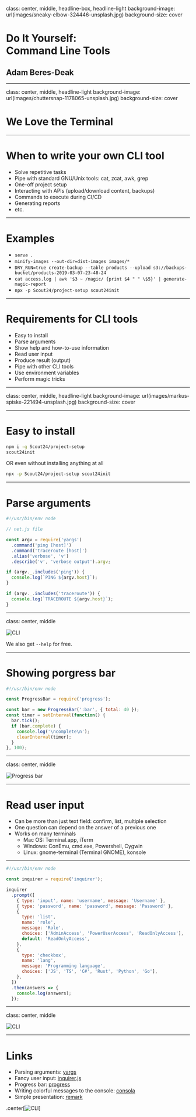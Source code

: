 class: center, middle, headline-box, headline-light
background-image: url(images/sneaky-elbow-324446-unsplash.jpg)
background-size: cover

# Do It Yourself:<br>Command Line Tools

## Adam Beres-Deak

---

class: center, middle, headline-light
background-image: url(images/chuttersnap-1178065-unsplash.jpg)
background-size: cover

# We Love the Terminal

---

# When to write your own CLI tool

- Solve repetitive tasks
- Pipe with standard GNU/Unix tools: cat, zcat, awk, grep
- One-off project setup
- Interacting with APIs (upload/download content, backups)
- Commands to execute during CI/CD
- Generating reports
- etc.

---

# Examples

- `serve .`
- `minify-images --out-dir=dist-images images/*`
- `DRY_RUN=true create-backup --table products --upload s3://backups-bucket/products-2019-03-07-23-48-24`
- `cat access.log | awk '$3 ~ /magic/ {print $4 " " \$5}' | generate-magic-report`
- `npx -p Scout24/project-setup scout24init`

---

# Requirements for CLI tools

- Easy to install
- Parse arguments
- Show help and how-to-use information
- Read user input
- Produce result (output)
- Pipe with other CLI tools
- Use environment variables
- Perform magic tricks

---

class: center, middle, headline-light
background-image: url(images/markus-spiske-221494-unsplash.jpg)
background-size: cover

---

# Easy to install

```sh
npm i -g Scout24/project-setup
scout24init
```

OR even without installing anything at all

```sh
npx -p Scout24/project-setup scout24init
```

---

# Parse arguments

```js
#!/usr/bin/env node

// net.js file

const argv = require('yargs')
  .command('ping [host]')
  .command('traceroute [host]')
  .alias('verbose', 'v')
  .describe('v', 'verbose output').argv;

if (argv._.includes('ping')) {
  console.log(`PING ${argv.host}`);
}

if (argv._.includes('traceroute')) {
  console.log(`TRACEROUTE ${argv.host}`);
}
```

---

class: center, middle

![CLI](images/net.js.png)

We also get `--help` for free.

---

# Showing porgress bar

```js
#!/usr/bin/env node

const ProgressBar = require('progress');

const bar = new ProgressBar(':bar', { total: 40 });
const timer = setInterval(function() {
  bar.tick();
  if (bar.complete) {
    console.log('\ncomplete\n');
    clearInterval(timer);
  }
}, 100);
```

---

class: center, middle

![Progress bar](images/progress.js.gif)

---

# Read user input

- Can be more than just text field: confirm, list, multiple selection
- One question can depend on the answer of a previous one
- Works on many terminals
  - Mac OS: Terminal.app, iTerm
  - Windows: ConEmu, cmd.exe, Powershell, Cygwin
  - Linux: gnome-terminal (Terminal GNOME), konsole

---

```js
#!/usr/bin/env node

const inquirer = require('inquirer');

inquirer
  .prompt([
    { type: 'input', name: 'username', message: 'Username' },
    { type: 'password', name: 'password', message: 'Password' },
    {
      type: 'list',
      name: 'role',
      message: 'Role',
      choices: ['AdminAccess', 'PowerUserAccess', 'ReadOnlyAccess'],
      default: 'ReadOnlyAccess',
    },
    {
      type: 'checkbox',
      name: 'lang',
      message: 'Programming language',
      choices: ['JS', 'TS', 'C#', 'Rust', 'Python', 'Go'],
    },
  ])
  .then(answers => {
    console.log(answers);
  });
```

---

class: center, middle

![CLI](images/input.js.gif)

---

# Links

- Parsing arguments: [yargs](https://github.com/yargs/yargs)
- Fancy user input: [inquirer.js](https://github.com/SBoudrias/Inquirer.js)
- Progress bar: [progress](https://github.com/visionmedia/node-progress)
- Writing colorful messages to the console: [consola](https://github.com/nuxt/consola)
- Simple presentation: [remark](https://github.com/gnab/remark)

.center[![CLI](images/input.js.gif)]
